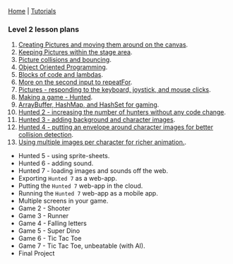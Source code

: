 <div class="nav">
  <a href="../../index.html">Home</a> | <a href="../../tutorials-index.html">Tutorials</a>
</div>

### Level 2 lesson plans

1. [Creating Pictures and moving them around on the canvas](creating-moving-pictures.html).
2. [Keeping Pictures within the stage area](keep-pictures-instage.html).
3. [Picture collisions and bouncing](pic-collisions-bouncing.html).
4. [Object Oriented Programming](oo-programming.html).
5. [Blocks of code and lambdas](code-blocks.html).
6. [More on the second input to repeatFor](repeat-for.html).
7. [Pictures - responding to the keyboard, joystick, and mouse clicks](pic-events.html).
8. [Making a game - Hunted](hunted.html).
9. [ArrayBuffer, HashMap, and HashSet for gaming](abuffer-hmap-hset.html).
10. [Hunted 2 - increasing the number of hunters without any code change](hunted2.html).
11. [Hunted 3 - adding background and character images](hunted3.html).
12. [Hunted 4 - putting an envelope around character images for better collision detection](hunted4.html).
13. [Using multiple images per character for richer animation.](sprite-sheet.html).

* Hunted 5 - using sprite-sheets.
* Hunted 6 - adding sound.
* Hunted 7 - loading images and sounds off the web.
* Exporting `Hunted 7` as a web-app.
* Putting the `Hunted 7` web-app in the cloud.
* Running the `Hunted 7` web-app as a mobile app.
* Multiple screens in your game.
* Game 2 - Shooter
* Game 3 - Runner
* Game 4 - Falling letters
* Game 5 - Super Dino
* Game 6 - Tic Tac Toe
* Game 7 - Tic Tac Toe, unbeatable (with AI).
* Final Project



